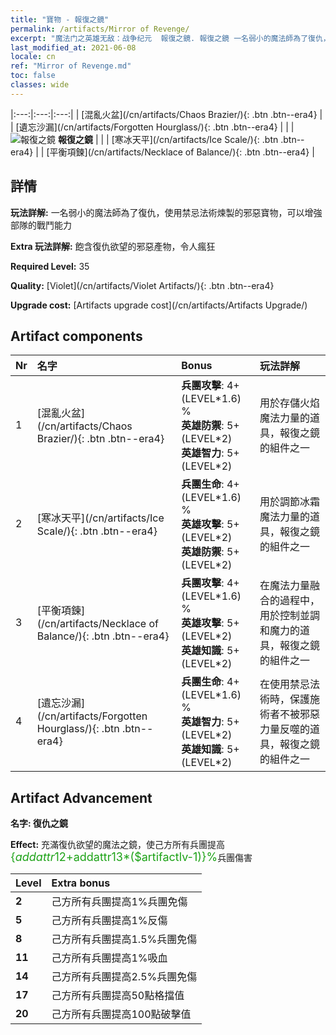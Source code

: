 ```yaml
---
title: "寶物 - 報復之鏡"
permalink: /artifacts/Mirror of Revenge/
excerpt: "魔法门之英雄无敌：战争纪元  報復之鏡. 報復之鏡 一名弱小的魔法師為了復仇，使用禁忌法術煉製的邪惡寶物，可以增強部隊的戰鬥能力"
last_modified_at: 2021-06-08
locale: cn
ref: "Mirror of Revenge.md"
toc: false
classes: wide
---
```


  |:---:|:---:|:---:| 
  |  [混亂火盆](/cn/artifacts/Chaos Brazier/){: .btn .btn--era4} |   |  [遺忘沙漏](/cn/artifacts/Forgotten Hourglass/){: .btn .btn--era4} | 
  |   | ![報復之鏡](/images/t/icon_artifact_35.png) **報復之鏡** |  | 
  |  [寒冰天平](/cn/artifacts/Ice Scale/){: .btn .btn--era4} |   |  [平衡項鍊](/cn/artifacts/Necklace of Balance/){: .btn .btn--era4} | 


## 詳情

 **玩法詳解:** 一名弱小的魔法師為了復仇，使用禁忌法術煉製的邪惡寶物，可以增強部隊的戰鬥能力

 **Extra 玩法詳解:** 飽含復仇欲望的邪惡產物，令人瘋狂

 **Required Level:** 35

 **Quality:** [Violet](/cn/artifacts/Violet Artifacts/){: .btn .btn--era4}

 **Upgrade cost:** [Artifacts upgrade cost](/cn/artifacts/Artifacts Upgrade/)



## Artifact components

  | Nr |    名字    |   Bonus | 玩法詳解 | 
  |:---|:-----------|:--------|:------------| 
  | 1 | [混亂火盆](/cn/artifacts/Chaos Brazier/){: .btn .btn--era4} | **兵團攻擊**: 4+(LEVEL\*1.6) %<br/>**英雄防禦**: 5+(LEVEL\*2)<br/>**英雄智力**: 5+(LEVEL\*2) | 用於存儲火焰魔法力量的道具，報復之鏡的組件之一 | 
  | 2 | [寒冰天平](/cn/artifacts/Ice Scale/){: .btn .btn--era4} | **兵團生命**: 4+(LEVEL\*1.6) %<br/>**英雄攻擊**: 5+(LEVEL\*2)<br/>**英雄防禦**: 5+(LEVEL\*2) | 用於調節冰霜魔法力量的道具，報復之鏡的組件之一 | 
  | 3 | [平衡項鍊](/cn/artifacts/Necklace of Balance/){: .btn .btn--era4} | **兵團攻擊**: 4+(LEVEL\*1.6) %<br/>**英雄攻擊**: 5+(LEVEL\*2)<br/>**英雄知識**: 5+(LEVEL\*2) | 在魔法力量融合的過程中，用於控制並調和魔力的道具，報復之鏡的組件之一 | 
  | 4 | [遺忘沙漏](/cn/artifacts/Forgotten Hourglass/){: .btn .btn--era4} | **兵團生命**: 4+(LEVEL\*1.6) %<br/>**英雄智力**: 5+(LEVEL\*2)<br/>**英雄知識**: 5+(LEVEL\*2) | 在使用禁忌法術時，保護施術者不被邪惡力量反噬的道具，報復之鏡的組件之一 | 


## Artifact Advancement

 **名字: 復仇之鏡**

 **Effect:** 充滿復仇欲望的魔法之鏡，使己方所有兵團提高<span style="color: #1ca216;font-size:18px">{$addattr12+$addattr13*($artifactlv-1)}%</span>兵團傷害

  |  Level  |    Extra bonus  | 
  |:--------|:----------------| 
  | **2** | 己方所有兵團提高1%兵團免傷 | 
  | **5** | 己方所有兵團提高1%反傷 | 
  | **8** | 己方所有兵團提高1.5%兵團免傷 | 
  | **11** | 己方所有兵團提高1%吸血 | 
  | **14** | 己方所有兵團提高2.5%兵團免傷 | 
  | **17** | 己方所有兵團提高50點格擋值 | 
  | **20** | 己方所有兵團提高100點破擊值 | 
